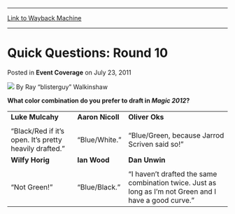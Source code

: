 
---
[Link to Wayback Machine](https://web.archive.org/web/20171029024300/https://magic.wizards.com/en/articles/archive/event-coverage/quick-questions-round-10-2011-07-23)

[_metadata_:author]:- "Ray “blisterguy” Walkinshaw"
[_metadata_:description]:- "What color combination do you prefer to draft in Magic 2012?"
[_metadata_:generator]:- "Drupal 7 (http://drupal.org)"
[_metadata_:node]:- "316069"
[_metadata_:publish_date]:- "2011-07-23"
[_metadata_:source]:- "div-main-content"
[_metadata_:title]:- "Quick Questions: Round 10"
[_metadata_:wayback_capture_timestamp]:- "2017-10-29 02:43:00"
[_metadata_:wayback_raw_url]:- "https://web.archive.org/web/20171029024300id_/https://magic.wizards.com/en/articles/archive/event-coverage/quick-questions-round-10-2011-07-23"
[_metadata_:wayback_url]:- "https://magic.wizards.com/en/articles/archive/event-coverage/quick-questions-round-10-2011-07-23"
---


Quick Questions: Round 10
=========================



 Posted in **Event Coverage**
 on July 23, 2011 






![](https://web.archive.org/web/20170727014735im_/http://magic.wizards.com/sites/mtg/files/styles/auth_small/public/images/person/Walkinshaw-Profile.jpg?itok=d6FJTN90)
By Ray “blisterguy” Walkinshaw











**What color combination do you prefer to draft in *Magic 2012*?**




|  |  |  |
| --- | --- | --- |
| **Luke Mulcahy** | **Aaron Nicoll** | **Oliver Oks** |
|  |  |  |
| “Black/Red if it’s open. It’s pretty heavily drafted.” | “Blue/White.” | “Blue/Green, because Jarrod Scriven said so!” |
| **Wilfy Horig** | **Ian Wood** | **Dan Unwin** |
|  |  |  |
| “Not Green!” | “Blue/Black.” | “I haven’t drafted the same combination twice. Just as long as I’m not Green and I have a good curve.” |







